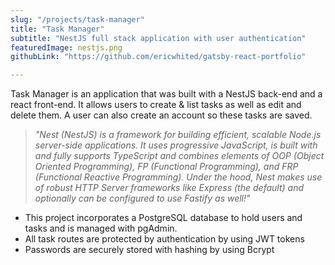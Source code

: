 ```yaml
---
slug: "/projects/task-manager"
title: "Task Manager"
subtitle: "NestJS full stack application with user authentication"
featuredImage: nestjs.png
githubLink: "https://github.com/ericwhited/gatsby-react-portfolio"

---
```


Task Manager is an application that was built with a NestJS back-end and a react front-end. It allows users to create & list tasks as well as edit and delete them. A user can also create an account so these tasks are saved.
> *"Nest (NestJS) is a framework for building efficient, scalable Node.js server-side applications. It uses progressive JavaScript, is built with and fully supports TypeScript and combines elements of OOP (Object Oriented Programming), FP (Functional Programming), and FRP (Functional Reactive Programming). Under the hood, Nest makes use of robust HTTP Server frameworks like Express (the default) and optionally can be configured to use Fastify as well!"*

- This project incorporates a PostgreSQL database to hold users and tasks and is managed with pgAdmin. 
- All task routes are protected by authentication by using JWT tokens
- Passwords are securely stored with hashing by using Bcrypt


